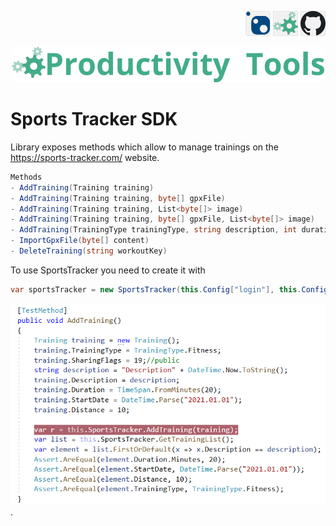 <!--Category:Powershell--> 
 <p align="right">
    <a href="https://www.nuget.org/packages/ProductivityTools.SportsTracker.SDK/"><img src="Images/Header/Nuget_border_40px.png" /></a>
    <a href="http://productivitytools.tech/sports-tracker-sdk/"><img src="Images/Header/ProductivityTools_green_40px_2.png" /><a> 
    <a href="https://github.com/ProductivityTools-TrainingLog/ProductivityTools.SportsTracker.SDK"><img src="Images/Header/Github_border_40px.png" /></a>
</p>
<p align="center">
    <a href="http://productivitytools.tech/">
        <img src="Images/Header/LogoTitle_green_500px.png" />
    </a>
</p>

# Sports Tracker SDK
 
Library exposes methods which allow to manage trainings on the https://sports-tracker.com/ website.
<!--more-->

 ```C#
Methods
- AddTraining(Training training)
- AddTraining(Training training, byte[] gpxFile)
- AddTraining(Training training, List<byte[]> image)
- AddTraining(Training training, byte[] gpxFile, List<byte[]> image)
- AddTraining(TrainingType trainingType, string description, int duration, DateTime startTime)
- ImportGpxFile(byte[] content)
- DeleteTraining(string workoutKey)

```

To use SportsTracker you need to create it with

```c#
var sportsTracker = new SportsTracker(this.Config["login"], this.Config["password"]);
```

 
 <!--og-image-->
 ![Example](Images/Test.png)
 .
